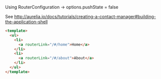 Using RouterConfiguration -> options.pushState = false

See http://aurelia.io/docs/tutorials/creating-a-contact-manager#building-the-application-shell

```html
<template>
  <ul>
    <li>
      <a routerLink="/#/home">Home</a>
    </li>
    <li>
      <a routerLink="/#/about">About</a>
    </li>
  </ul>
</template>
```
